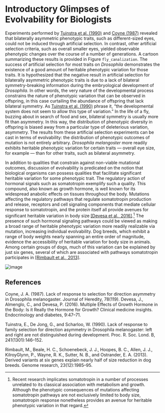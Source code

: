 Introductory Glimpses of Evolvability for Biologists
====================================================

Experiments performed by [Tuinstra et al.
(1990)](#Tuinstra1990LackDevelopment) and [Coyne (1987)](#Coyne1987LackMelanogaster) revealed that bilaterally asymmetric phenotypic traits, such as different-sized eyes, could not be induced through artificial selection.
In contrast, other artificial selection criteria, such as overall smaller eyes, yielded observable phenotypic changes over the course of a number of generations.
A cartoon summarizing these results is provided in Figure `fly_canalization`.
The success of artificial selection for most traits on *Drosophila* demonstrates the existence of a good amount of heritable phenotypic variation for those traits.
It is hypothesized that the negative result in artificial selection for bilaterally asymmetric phenotypic traits is due to a lack of bilateral symmetry-breaking information during the embryological development of *Drosophila*.
In other words, the very nature of the developmental process constrains the nature of phenotypic variation that can be observed in offspring, in this case curtailing the abundance of offspring that lack bilateral symmetry.
As [Tuinstra et al.
(1990)](Tuinstra1990LackDevelopment) phrase it, “the developmental system does not seem to allow this type of variation.” In the life of a fly, buzzing about in search of food and sex, bilateral symmetry is usually more fit than asymmetry.
In this way, the distribution of phenotypic diversity in offspring is biased away from a particular type of deleterious variation, asymmetry.
The results from these artificial selection experiments can be cast in terms of evolvability: the distribution of phenotypic outcomes of mutation is not entirely arbitrary.
*Drosophila melangoster* more readily exhibits heritable phenotypic variation for certain traits — overall eye size, for example — than for other traits, such as bilateral asymmetry.

In addition to qualities that constrain against non-viable mutational outcomes, discussion of evolvability is predicated on the notion that biological organisms can possess qualities that facilitate significant heritable variation for some phenotypic trait.
The regulatory action of hormonal signals such as somatotropin exemplify such a quality.
This compound, also known as growth hormone, is well known for its widespread anabolic effects on tissues throughout the body.
Mutations affecting the regulatory pathways that regulate somatotropin production and release, receptors and cell signaling components that mediate cellular response to somatotropin, and the protein itself all provide avenues for significant heritable variation in body size [[Devesa et al., 2016]](#Devesa2016MultipleGrowth).[^1] The presence of such hormonal signaling pathways could be viewed as making a broad range of heritable phenotypic variation more readily realizable via mutation, increasing individual evolvability.
Dog breeds, which exhibit a range of body weights nearly spanning an entire order of magnitude, evidence the accessibility of heritable variation for body size in animals.
Among certain groups of dogs, much of this variation can be explained by just six genes, several of which are associated with pathways somatotropin participates in [[Rimbault et al., 2013]](#Rimbault2013DerivedBreeds).

![image](http://devosoft.org/wp-content/uploads/2017/08/canalization_example.png)

[^1]: Recent research implicates somatotropin in a number of processes unrelated to its classical association with metabolism and growth.
Although the phenotypic consequences of mutations affecting somatotropin pathways are not exclusively limited to body size, somatotropin response nonetheless provides an avenue for heritable phenotypic variation in that regard.

References
----------
<a name="Coyne1987LackMelanogaster">
Coyne, J. A. (1987). Lack of response to selection for direction asymmetry in Drosophila
melanogaster. Journal of Heredity, 78(119).
</a>

<a name="Devesa2016MultipleGrowth">
Devesa, J., Almenglo, C., and Devesa, P. (2016). Multiple Effects of Growth Hormone
in the Body: Is it Really the Hormone for Growth? Clinical medicine insights. Endocrinology and diabetes,
9:47–71.
</a>

<a name="Tuinstra1990LackDevelopment"> Tuinstra, E., De Jong, G., and Scharloo, W. (1990). Lack of response to family
selection for direction asymmetry in Drosophila melanogaster: left and right are not distinguished during
development. Proc. R. Soc. Lond. B, 241(1301):146–152.
</a>

<a name="Rimbault2013DerivedBreeds">
Rimbault, M., Beale, H. C., Schoenebeck, J. J., Hoopes, B. C., Allen, J. J., KilroyGlynn,
P., Wayne, R. K., Sutter, N. B., and Ostrander, E. A. (2013). Derived variants at six genes explain
nearly half of size reduction in dog breeds. Genome research, 23(12):1985–95.
</a>
